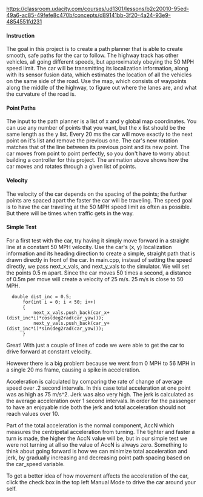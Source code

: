 https://classroom.udacity.com/courses/ud1301/lessons/b2c20010-95ed-49a6-ac85-49fefe8c470b/concepts/d89141bb-3f20-4a24-93e9-4854551fd231
#### Instruction
The goal in this project is to create a path planner that is able to create smooth, safe paths for the car to follow. The highway track has other vehicles, all going different speeds, but approximately obeying the 50 MPH speed limit.
The car will be transmitting its localization information, along with its sensor fusion data, which estimates the location of all the vehicles on the same side of the road.
Use the map, which consists of waypoints along the middle of the highway, to figure out where the lanes are, and what the curvature of the road is.
#### Point Paths
The input to the path planner is a list of x and y global map coordinates. You can use any number of points that you want, but the x list should be the same length as the y list.
Every 20 ms the car will move exactly to the next point on it's list and remove the previous one. The car's new rotation matches that of the line between its previous point and its new point.
The car moves from point to point perfectly, so you don't have to worry about building a controller for this project.
The animation above shows how the car moves and rotates through a given list of points.
#### Velocity
The velocity of the car depends on the spacing of the points; the further points are spaced apart the faster the car will be traveling. The speed goal is to have the car traveling at the 50 MPH speed limit as often as possible. But there will be times when traffic gets in the way.
#### Simple Test
For a first test with the car, try having it simply move forward in a straight line at a constant 50 MPH velocity. Use the car's (x, y) localization information and its heading direction to create a simple, straight path that is drawn directly in front of the car.
In main.cpp, instead of setting the speed directly, we pass next_x_vals, and next_y_vals to the simulator. We will set the points 0.5 m apart. Since the car moves 50 times a second, a distance of 0.5m per move will create a velocity of 25 m/s. 25 m/s is close to 50 MPH.

      double dist_inc = 0.5;
          for(int i = 0; i < 50; i++)
          {
              next_x_vals.push_back(car_x+(dist_inc*i)*cos(deg2rad(car_yaw)));
              next_y_vals.push_back(car_y+(dist_inc*i)*sin(deg2rad(car_yaw)));
          }

Great! With just a couple of lines of code we were able to get the car to drive forward at constant velocity.

However there is a big problem because we went from 0 MPH to 56 MPH in a single 20 ms frame, causing a spike in acceleration.

Acceleration is calculated by comparing the rate of change of average speed over .2 second intervals. In this case total acceleration at one point was as high as 75 m/s^2. Jerk was also very high. The jerk is calculated as the average acceleration over 1 second intervals. In order for the passenger to have an enjoyable ride both the jerk and total acceleration should not reach values over 10.

Part of the total acceleration is the normal component, AccN which measures the centripetal acceleration from turning. The tighter and faster a turn is made, the higher the AccN value will be, but in our simple test we were not turning at all so the value of AccN is always zero. Something to think about going forward is how we can minimize total acceleration and jerk, by gradually increasing and decreasing point path spacing based on the car_speed variable.

To get a better idea of how movement affects the acceleration of the car, click the check box in the top left Manual Mode to drive the car around your self.
